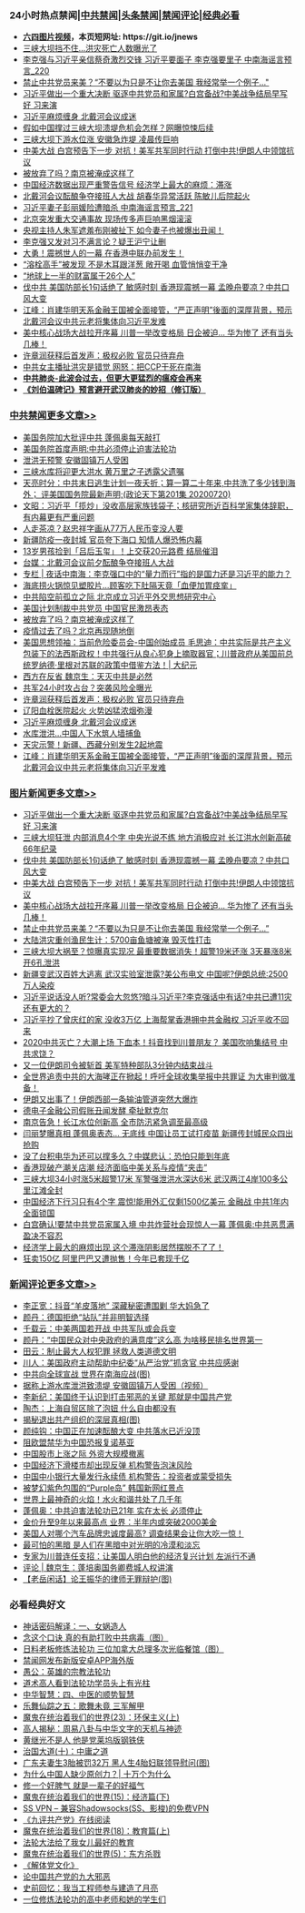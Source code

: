 <div id="tt">
<h3>24小时热点禁闻|<a href="#%E4%B8%AD%E5%85%B1%E7%A6%81%E9%97%BB%E6%9B%B4%E5%A4%9A%E6%96%87%E7%AB%A0">中共禁闻</a>|<a href="#%E5%9B%BE%E7%89%87%E6%96%B0%E9%97%BB%E6%9B%B4%E5%A4%9A%E6%96%87%E7%AB%A0">头条禁闻</a>|<a href="#%E6%96%B0%E9%97%BB%E8%AF%84%E8%AE%BA%E6%9B%B4%E5%A4%9A%E6%96%87%E7%AB%A0">禁闻评论|<a href="#%E5%BF%85%E7%9C%8B%E7%BB%8F%E5%85%B8%E5%A5%BD%E6%96%87">经典必看</a></h3>
<ul>
<li><b><a href="http://d1.bdrive.tk/64.mp4" target="_blank">六四图片视频</a>，本页短网址: https://git.io/jnews</b></li>
<li><a href="https://github.com/fqnews/bnews/blob/master/cbnews/20200720/1363366.md">三峡大坝挡不住…洪灾死亡人数曝光了</a></li>
<li><a href="https://github.com/fqnews/bnews/blob/master/comments/20200720/1363407.md">李克强与习近平亲信蔡奇激烈交锋 习近平要面子 李克强要里子 中南海谣言预言_220</a></li>
<li><a href="https://github.com/fqnews/bnews/blob/master/topimagenews/20200720/1363459.md">禁止中共党员来美？“不要以为只是不让你去美国 我经常举一个例子…"</a></li>
<li><a href="https://github.com/fqnews/bnews/blob/master/topimagenews/20200720/1363679.md">习近平做出一个重大决断 驱逐中共党员和家属?白宫备战?中美战争结局早写好 习来演</a></li>
<li><a href="https://github.com/fqnews/bnews/blob/master/cbnews/20200720/1363536.md">习近平麻烦缠身 北戴河会议成迷</a></li>
<li><a href="https://github.com/fqnews/bnews/blob/master/cbnews/20200720/1363440.md">假如中国撑过三峡大坝溃堤危机会怎样？网曝惊悚后续</a></li>
<li><a href="https://github.com/fqnews/bnews/blob/master/cbnews/20200720/1363409.md">三峡大坝下游水位涨 安徽急炸堤 凌晨传巨响</a></li>
<li><a href="https://github.com/fqnews/bnews/blob/master/topimagenews/20200720/1363602.md">中美大战 白宫预告下一步 对抗！美军共军同时行动 打倒中共!伊朗人中领馆抗议</a></li>
<li><a href="https://github.com/fqnews/bnews/blob/master/cbnews/20200721/1363724.md">被放弃了吗？南京被淹成这样了</a></li>
<li><a href="https://github.com/fqnews/bnews/blob/master/cnnews/20200720/1363373.md">中国经济数据出现严重警告信号 经济学上最大的麻烦：滞涨</a></li>
<li><a href="https://github.com/fqnews/bnews/blob/master/comments/20200720/1363628.md">北戴河会议酝酿争夺接班人大战 胡春华异常活跃 陈敏儿后院起火</a></li>
<li><a href="https://github.com/fqnews/bnews/blob/master/comments/20200720/1363621.md">习近平妻子彭丽媛险遭暗杀 中南海谣言预言_221</a></li>
<li><a href="https://github.com/fqnews/bnews/blob/master/baitai/20200720/1363446.md">北京突发重大交通事故 现场传多声巨响黑烟滚滚</a></li>
<li><a href="https://github.com/fqnews/bnews/blob/master/comments/20200720/1363688.md">央视主持人朱军遮羞布刚被扯下 如今妻子也被爆出丑闻！</a></li>
<li><a href="https://github.com/fqnews/bnews/blob/master/comments/20200720/1363507.md">李克强又发对习不满言论？疑王沪宁让删</a></li>
<li><a href="https://github.com/fqnews/bnews/blob/master/cnnews/hknews/20200720/1363448.md">大勇！震撼世人的一幕 在香港中联办前发生！</a></li>
<li><a href="https://github.com/fqnews/bnews/blob/master/health/20200720/1363471.md">“溶栓高手”被发现 不是木耳跟洋葱 敞开喝 血管悄悄变干净</a></li>
<li><a href="https://github.com/fqnews/bnews/blob/master/cnnews/20200720/1363400.md">“地球上一半的财富属于26个人”</a></li>
<li><a href="https://github.com/fqnews/bnews/blob/master/topimagenews/20200720/1363667.md">伐中共 美国防部长1句话绝了 敏感时刻 香港现震撼一幕 孟晚舟要凉？中共口风大变</a></li>
<li><a href="https://github.com/fqnews/bnews/blob/master/cbnews/20200720/1363453.md">江峰：肖建华明天系金融王国被全面接管，“严正声明”後面的深厚背景，预示北戴河会议中共元老将集体向习近平发难</a></li>
<li><a href="https://github.com/fqnews/bnews/blob/master/topimagenews/20200720/1363587.md">美中核心战场大战拉开序幕 川普一举改变格局 日企被迫… 华为惨了 还有当头几棒！</a></li>
<li><a href="https://github.com/fqnews/bnews/blob/master/cbnews/20200720/1363545.md">许章润获释后首发声：极权必败 官员只待弃舟</a></li>
<li><a href="https://github.com/fqnews/bnews/blob/master/cnnews/20200720/1363585.md">中共女主播扯洪灾是错觉 网怒：把CCP干死在南海 </a></li>
<li><b><a href="https://github.com/fqnews/bnews/blob/master/comments/20200211/1275071.md" target="_blank">中共肺炎-此波会过去，但更大更猛烈的瘟疫会再来</a></b></li>
<li><b><a href="https://github.com/fqnews/bnews/blob/master/comments/20200207/1272816.md" target="_blank">《刘伯温碑记》预言避开武汉肺炎的妙招（修订版）</a></b></li>
</ul>
</div>

<div class="catlist">
<h3><a href="https://github.com/fqnews/bnews/blob/master/cbnews/" target="_blank">中共禁闻</a><span><a href="https://github.com/fqnews/bnews/blob/master/cbnews/" target="_blank" rel="nofollow">更多文章>></a></span></h3>
<ul>
<li><a href="https://github.com/fqnews/bnews/blob/master/cbnews/20200721/1363866.md" target="_blank">美国务院加大批评中共 蓬佩奥每天敲打</a></li>
<li><a href="https://github.com/fqnews/bnews/blob/master/cbnews/20200721/1363865.md" target="_blank">美国务院首度声明:中共必须停止迫害法轮功</a></li>
<li><a href="https://github.com/fqnews/bnews/blob/master/cbnews/20200721/1363856.md" target="_blank">泄洪无预警 安徽固镇万人受困</a></li>
<li><a href="https://github.com/fqnews/bnews/blob/master/cbnews/20200721/1363855.md" target="_blank">三峡水库将迎更大洪水 黄万里之子透露父遗嘱</a></li>
<li><a href="https://github.com/fqnews/bnews/blob/master/cbnews/20200721/1363810.md" target="_blank">天亮时分：中共末日逃生计划一夜夭折；算一算二十年来,中共洗了多少钱到海外； 评美国国务院最新声明;(政论天下第201集 20200720)</a></li>
<li><a href="https://github.com/fqnews/bnews/blob/master/cbnews/20200721/1363805.md" target="_blank">文昭：习近平「揽炒」没收高层家族钱袋子；核研究所近百科学家集体辞职，有内幕更有严重问题</a></li>
<li><a href="https://github.com/fqnews/bnews/blob/master/cbnews/20200721/1363794.md" target="_blank">人走茶凉？赵忠祥字画从77万人民币变没人要</a></li>
<li><a href="https://github.com/fqnews/bnews/blob/master/cbnews/20200721/1363773.md" target="_blank">新疆防疫一夜封城 官员夸下海口 知情人爆恐怖内幕</a></li>
<li><a href="https://github.com/fqnews/bnews/blob/master/cbnews/20200721/1363766.md" target="_blank">13岁男孩捡到「吕后玉玺」！上交获20元路费 结局催泪</a></li>
<li><a href="https://github.com/fqnews/bnews/blob/master/cbnews/20200721/1363755.md" target="_blank">台媒：北戴河会议前夕酝酿争夺接班人大战</a></li>
<li><a href="https://github.com/fqnews/bnews/blob/master/cbnews/20200721/1363747.md" target="_blank">专栏 | 夜话中南海：李克强口中的“量力而行”指的是国力还是习近平的能力？</a></li>
<li><a href="https://github.com/fqnews/bnews/blob/master/cbnews/20200721/1363745.md" target="_blank">海底捞火锅惊见塑胶片…顾客吃下肚隔天竟「血便加胃痉挛」</a></li>
<li><a href="https://github.com/fqnews/bnews/blob/master/cbnews/20200721/1363726.md" target="_blank">中共陷空前孤立之际 北京成立习近平外交思想研究中心</a></li>
<li><a href="https://github.com/fqnews/bnews/blob/master/cbnews/20200721/1363725.md" target="_blank">美国计划制裁中共党员 中国官民激昂表态</a></li>
<li><a href="https://github.com/fqnews/bnews/blob/master/cbnews/20200721/1363724.md" target="_blank">被放弃了吗？南京被淹成这样了</a></li>
<li><a href="https://github.com/fqnews/bnews/blob/master/cbnews/20200721/1363721.md" target="_blank">疫情过去了吗？北京再现随地倒</a></li>
<li><a href="https://github.com/fqnews/bnews/blob/master/cbnews/20200720/1363635.md" target="_blank">美国思想领袖：当前危险委员会-中国创始成员 毛思迪：中共实际是共产主义包装下的法西斯政权！中共强行从良心犯身上摘取器官；川普政府从美国前总统罗纳德·里根对苏联的政策中借鉴方法！|  大纪元</a></li>
<li><a href="https://github.com/fqnews/bnews/blob/master/cbnews/20200720/1363634.md" target="_blank">西方在反省 魏京生：天灭中共是必然</a></li>
<li><a href="https://github.com/fqnews/bnews/blob/master/cbnews/20200720/1363549.md" target="_blank">共军24小时攻占台？突袭风险全曝光</a></li>
<li><a href="https://github.com/fqnews/bnews/blob/master/cbnews/20200720/1363545.md" target="_blank">许章润获释后首发声：极权必败 官员只待弃舟</a></li>
<li><a href="https://github.com/fqnews/bnews/blob/master/cbnews/20200720/1363544.md" target="_blank">辽阳血栓医院起火 火势凶猛浓烟弥漫</a></li>
<li><a href="https://github.com/fqnews/bnews/blob/master/cbnews/20200720/1363536.md" target="_blank">习近平麻烦缠身 北戴河会议成迷</a></li>
<li><a href="https://github.com/fqnews/bnews/blob/master/cbnews/20200720/1363535.md" target="_blank">水库泄洪…中国人下水筑人墙捕鱼</a></li>
<li><a href="https://github.com/fqnews/bnews/blob/master/cbnews/20200720/1363467.md" target="_blank">天灾示警！新疆、西藏分别发生2起地震</a></li>
<li><a href="https://github.com/fqnews/bnews/blob/master/cbnews/20200720/1363453.md" target="_blank">江峰：肖建华明天系金融王国被全面接管，“严正声明”後面的深厚背景，预示北戴河会议中共元老将集体向习近平发难</a></li>

</ul>
</div>
<div class="catlist">
<h3><a href="https://github.com/fqnews/bnews/blob/master/topimagenews/" target="_blank">图片新闻</a><span><a href="https://github.com/fqnews/bnews/blob/master/topimagenews/" target="_blank" rel="nofollow">更多文章>></a></span></h3>
<ul>
<li><a href="https://github.com/fqnews/bnews/blob/master/topimagenews/20200720/1363679.md" target="_blank">习近平做出一个重大决断 驱逐中共党员和家属?白宫备战?中美战争结局早写好 习来演</a></li>
<li><a href="https://github.com/fqnews/bnews/blob/master/topimagenews/20200720/1363676.md" target="_blank">三峡大坝狂泄 内部消息4个字 中央光说不练 地方消极应对 长江洪水创新高破66年纪录</a></li>
<li><a href="https://github.com/fqnews/bnews/blob/master/topimagenews/20200720/1363667.md" target="_blank">伐中共 美国防部长1句话绝了 敏感时刻 香港现震撼一幕 孟晚舟要凉？中共口风大变</a></li>
<li><a href="https://github.com/fqnews/bnews/blob/master/topimagenews/20200720/1363602.md" target="_blank">中美大战 白宫预告下一步 对抗！美军共军同时行动 打倒中共!伊朗人中领馆抗议</a></li>
<li><a href="https://github.com/fqnews/bnews/blob/master/topimagenews/20200720/1363587.md" target="_blank">美中核心战场大战拉开序幕 川普一举改变格局 日企被迫… 华为惨了 还有当头几棒！</a></li>
<li><a href="https://github.com/fqnews/bnews/blob/master/topimagenews/20200720/1363459.md" target="_blank">禁止中共党员来美？“不要以为只是不让你去美国 我经常举一个例子…&#8221;</a></li>
<li><a href="https://github.com/fqnews/bnews/blob/master/topimagenews/20200720/1363271.md" target="_blank">大陆洪灾重创渔民生计：5700亩鱼塘被淹 毁灭性打击</a></li>
<li><a href="https://github.com/fqnews/bnews/blob/master/topimagenews/20200719/1363252.md" target="_blank">三峡大坝大祸至？惊曝真实现况 最重要数据消失！超警19米还涨 3天暴涨8米 开6孔泄洪</a></li>
<li><a href="https://github.com/fqnews/bnews/blob/master/topimagenews/20200719/1363229.md" target="_blank">新疆变武汉百姓大逃离 武汉实验室泄露?美公布电文 中国呢?伊朗总统:2500万人染疫</a></li>
<li><a href="https://github.com/fqnews/bnews/blob/master/topimagenews/20200719/1363207.md" target="_blank">习近平说话没人听?常委会大忽悠?暗斗习近平?李克强话中有话?中共已遭11灾还有更大的？</a></li>
<li><a href="https://github.com/fqnews/bnews/blob/master/topimagenews/20200719/1363196.md" target="_blank">习近平抄了曾庆红的家 没收3万亿 上海帮掌香港拥中共金融权 习近平收不回来</a></li>
<li><a href="https://github.com/fqnews/bnews/blob/master/topimagenews/20200719/1363189.md" target="_blank">2020中共灭亡？大潮上场 下血本！抖音找到川普朋友？ 美国吹响集结号 中共求饶？</a></li>
<li><a href="https://github.com/fqnews/bnews/blob/master/topimagenews/20200719/1363171.md" target="_blank">又一位伊朗司令被斩首 美军特种部队3分钟内结束战斗</a></li>
<li><a href="https://github.com/fqnews/bnews/blob/master/topimagenews/20200719/1363167.md" target="_blank">全世界追责中共的大海哮正在掀起！呼吁全球收集举报中共罪证 为大审判做准备！</a></li>
<li><a href="https://github.com/fqnews/bnews/blob/master/topimagenews/20200719/1363155.md" target="_blank">伊朗又出事了！伊朗西部一条输油管道突然大爆炸</a></li>
<li><a href="https://github.com/fqnews/bnews/blob/master/topimagenews/20200719/1363012.md" target="_blank">德电子金融公司假账丑闻发酵 牵扯默克尔</a></li>
<li><a href="https://github.com/fqnews/bnews/blob/master/topimagenews/20200719/1362930.md" target="_blank">南京告急！长江水位创新高 全市防汛紧急调至最高级</a></li>
<li><a href="https://github.com/fqnews/bnews/blob/master/topimagenews/20200719/1362929.md" target="_blank">闫丽梦曝真相 蓬佩奥表态… 无底线 中国让员工试打疫苗 新疆传封城民众四出抢购</a></li>
<li><a href="https://github.com/fqnews/bnews/blob/master/topimagenews/20200719/1362928.md" target="_blank">没了台积电华为还可以撑多久？中媒悲认：恐怕只能到年底</a></li>
<li><a href="https://github.com/fqnews/bnews/blob/master/topimagenews/20200719/1362927.md" target="_blank">香港现破产潮关店潮 经济面临中美关系与疫情“夹击”</a></li>
<li><a href="https://github.com/fqnews/bnews/blob/master/topimagenews/20200719/1362926.md" target="_blank">三峡大坝34小时涨5米超警17米 军警强泄洪水深达6米 武汉两江4岸100多公里江滩全封</a></li>
<li><a href="https://github.com/fqnews/bnews/blob/master/topimagenews/20200718/1362860.md" target="_blank">中国经济下行习只有4个字 震惊!能用外汇仅剩1500亿美元 金融战 中共1年内全面锁国</a></li>
<li><a href="https://github.com/fqnews/bnews/blob/master/topimagenews/20200718/1362791.md" target="_blank">白宫确认!要禁中共党员家属入境 中共炸营社会现惊人一幕 蓬佩奥:中共恶贯满盈决不容忍</a></li>
<li><a href="https://github.com/fqnews/bnews/blob/master/topimagenews/20200718/1362790.md" target="_blank">经济学上最大的麻烦出现 这个滞涨阴影居然摆脱不了了！</a></li>
<li><a href="https://github.com/fqnews/bnews/blob/master/topimagenews/20200718/1362789.md" target="_blank">狂卖150亿 阿里巴巴又遭抛售！今年已套现千亿</a></li>

</ul>
</div>
<div class="catlist">
<h3><a href="https://github.com/fqnews/bnews/blob/master/comments/" target="_blank">新闻评论</a><span><a href="https://github.com/fqnews/bnews/blob/master/comments/" target="_blank" rel="nofollow">更多文章>></a></span></h3>
<ul>
<li><a href="https://github.com/fqnews/bnews/blob/master/comments/20200721/1363874.md" target="_blank">李正宽：抖音“羊皮落地” 深藏秘密遭围剿 华大妈急了</a></li>
<li><a href="https://github.com/fqnews/bnews/blob/master/comments/20200721/1363873.md" target="_blank">颜丹：德国拒绝“站队”并非明智选择</a></li>
<li><a href="https://github.com/fqnews/bnews/blob/master/comments/20200721/1363872.md" target="_blank">千载云：中美两国若开战 中共军队或会兵变</a></li>
<li><a href="https://github.com/fqnews/bnews/blob/master/comments/20200721/1363871.md" target="_blank">颜丹：“中国民众对中央政府的满意度”这么高 为啥移民排名世界第一</a></li>
<li><a href="https://github.com/fqnews/bnews/blob/master/comments/20200721/1363861.md" target="_blank">田云：制止最大人权犯罪 拯救人类道德文明</a></li>
<li><a href="https://github.com/fqnews/bnews/blob/master/comments/20200721/1363860.md" target="_blank">川人：美国政府主动帮助中纪委“从严治党”抓贪官 中共应感谢</a></li>
<li><a href="https://github.com/fqnews/bnews/blob/master/comments/20200721/1363854.md" target="_blank">中共向全球宣战 世界在南海应战(图)</a></li>
<li><a href="https://github.com/fqnews/bnews/blob/master/comments/20200721/1363852.md" target="_blank">据称上游水库泄洪致溃堤 安徽固镇万人受困（视频）</a></li>
<li><a href="https://github.com/fqnews/bnews/blob/master/comments/20200721/1363851.md" target="_blank">李新纪：美国终于认识到打击邪恶的关键 那就是中国共产党</a></li>
<li><a href="https://github.com/fqnews/bnews/blob/master/comments/20200721/1363850.md" target="_blank">陶杰：上海自贸区除了泡妞 什么自由都没有</a></li>
<li><a href="https://github.com/fqnews/bnews/blob/master/comments/20200721/1363843.md" target="_blank">揭秘退出共产组织的深层真相(图)</a></li>
<li><a href="https://github.com/fqnews/bnews/blob/master/comments/20200721/1363841.md" target="_blank">颜纯钩：中国正在加速酝酿大变 中共落水已近没顶</a></li>
<li><a href="https://github.com/fqnews/bnews/blob/master/comments/20200721/1363838.md" target="_blank">阻欧盟禁华为中国恐报复诺基亚</a></li>
<li><a href="https://github.com/fqnews/bnews/blob/master/comments/20200721/1363819.md" target="_blank">中国股市上涨之际 外资大规模撤离</a></li>
<li><a href="https://github.com/fqnews/bnews/blob/master/comments/20200721/1363818.md" target="_blank">中国经济下滑楼市却出现反弹 机构警告泡沫风险</a></li>
<li><a href="https://github.com/fqnews/bnews/blob/master/comments/20200721/1363817.md" target="_blank">中国中小银行大量发行永续债 机构警告：投资者或蒙受损失</a></li>
<li><a href="https://github.com/fqnews/bnews/blob/master/comments/20200721/1363809.md" target="_blank">被梦幻紫色包围的“Purple岛” 韩国新网红景点</a></li>
<li><a href="https://github.com/fqnews/bnews/blob/master/comments/20200721/1363793.md" target="_blank">世界上最神奇的火焰！水火和谐共处了几千年</a></li>
<li><a href="https://github.com/fqnews/bnews/blob/master/comments/20200721/1363791.md" target="_blank">蓬佩奥：中共迫害法轮功已21年 实在太长 必须停止</a></li>
<li><a href="https://github.com/fqnews/bnews/blob/master/comments/20200721/1363790.md" target="_blank">金价升至9年以来最高点 业界：半年内或突破2000美金</a></li>
<li><a href="https://github.com/fqnews/bnews/blob/master/comments/20200721/1363781.md" target="_blank">美国人对哪个汽车品牌忠诚度最高? 调查结果会让你大吃一惊！</a></li>
<li><a href="https://github.com/fqnews/bnews/blob/master/comments/20200721/1363769.md" target="_blank">最可怕的黑暗 是人们在黑暗中对光明的冷漠和淡忘</a></li>
<li><a href="https://github.com/fqnews/bnews/blob/master/comments/20200721/1363761.md" target="_blank">专家为川普连任支招：让美国人明白他的经济复兴计划 左派行不通</a></li>
<li><a href="https://github.com/fqnews/bnews/blob/master/comments/20200721/1363756.md" target="_blank">评论 | 魏京生：蓬培奥国务卿费城人权讲演</a></li>
<li><a href="https://github.com/fqnews/bnews/blob/master/comments/20200721/1363754.md" target="_blank">【老岳闲话】论王振华的律师无罪辩护(图)</a></li>

</ul>
</div>

<div class="catlist">
<h3>必看经典好文</h3>
<ul>
<li><a href="https://github.com/fqnews/bnews/blob/master/comments/20200609/1342224.md" target="_blank">神话密码解译：一、女娲造人</a></li>
<li><a href="https://github.com/fqnews/bnews/blob/master/comments/20200707/1357090.md" target="_blank">念这个口诀 真的有助打败中共病毒（图）</a></li>
<li><a href="https://github.com/fqnews/bnews/blob/master/comments/20200531/1337359.md" target="_blank">日料老板修炼法轮功 三位加拿大总理多次光临餐馆（图）</a></li>
<li><a href="https://github.com/fqnews/bnews/blob/master/comments/20200627/783266.md" target="_blank">禁闻网发布新版安卓APP海外版</a></li>
<li><a href="https://github.com/fqnews/bnews/blob/master/comments/20200313/1292991.md" target="_blank">愚公：英雄的宗教法轮功</a></li>
<li><a href="https://github.com/fqnews/bnews/blob/master/comments/20200227/1284657.md" target="_blank">道术高人看到法轮功学员头上有光柱</a></li>
<li><a href="https://github.com/fqnews/bnews/blob/master/comments/20200605/783247.md" target="_blank">中华智慧：四、中医的顺势智慧</a></li>
<li><a href="https://github.com/fqnews/bnews/blob/master/tculture/20170715/791820.md" target="_blank">乐舞仙踪之五：歌舞未竟 三军解甲</a></li>
<li><a href="https://github.com/fqnews/bnews/blob/master/ssgc/20180904/993719.md" target="_blank">魔鬼在统治着我们的世界(23)：环保主义(上)</a></li>
<li><a href="https://github.com/fqnews/bnews/blob/master/aomi/history/20170924/831575.md" target="_blank">高人揭秘：周易八卦与中华文字的天机与神迹</a></li>
<li><a href="https://github.com/fqnews/bnews/blob/master/lifebaike/20190522/1131765.md" target="_blank">黄继光不是人 他是党莱坞版钢铁侠</a></li>
<li><a href="https://github.com/fqnews/bnews/blob/master/cbnews/20180316/915423.md" target="_blank">治国大道(十)：中庸之道</a></li>
<li><a href="https://github.com/fqnews/bnews/blob/master/cbnews/20200611/1343037.md" target="_blank">广东夫妻生3胎被罚32万 黑人生4胎妇联领导慰问(图)</a></li>
<li><a href="https://github.com/fqnews/bnews/blob/master/ssgc/20200715/1360940.md" target="_blank">为什么中国人缺少原创力？| 十万个为什么</a></li>
<li><a href="https://github.com/fqnews/bnews/blob/master/funmedia/20200713/1359909.md" target="_blank">修一个好脾气 就是一辈子的好福气</a></li>
<li><a href="https://github.com/fqnews/bnews/blob/master/topimagenews/20180610/955499.md" target="_blank">魔鬼在统治着我们的世界(15)：经济篇(下)</a></li>
<li><a href="https://github.com/fqnews/bnews/blob/master/comments/20191231/1250654.md" target="_blank">SS VPN &#8211; 兼容Shadowsocks(SS、影梭)的免费VPN</a></li>
<li><a href="https://github.com/fqnews/bnews/blob/master/bookonline/20131116/201057.md" target="_blank">《九评共产党》在线阅读</a></li>
<li><a href="https://github.com/fqnews/bnews/blob/master/topimagenews/20180701/965109.md" target="_blank">魔鬼在统治着我们的世界(18)：教育篇(上)</a></li>
<li><a href="https://github.com/fqnews/bnews/blob/master/cbnews/20200516/1329218.md" target="_blank">法轮大法给了我女儿最好的教育</a></li>
<li><a href="https://github.com/fqnews/bnews/blob/master/topimagenews/20180524/946967.md" target="_blank">魔鬼在统治着我们的世界(5)：东方杀戮</a></li>
<li><a href="https://github.com/fqnews/bnews/blob/master/bookwiki/20130610/138400.md" target="_blank">《解体党文化》</a></li>
<li><a href="https://github.com/fqnews/bnews/blob/master/comments/20200717/1361899.md" target="_blank">论中国共产党的九大邪恶</a></li>
<li><a href="https://github.com/fqnews/bnews/blob/master/aomi/history/20141104/323033.md" target="_blank">史前回忆：我当工程师参与建造了月亮</a></li>
<li><a href="https://github.com/fqnews/bnews/blob/master/cbnews/20200702/1354550.md" target="_blank">一位修炼法轮功的高中老师和她的学生们</a></li>

</ul>
</div>